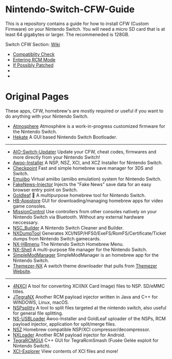 # Nintendo-Switch-CFW-Guide
This is a repository contains a guide for how to install CFW (Custom Firmware) on your Nintendo Switch.
You will need a micro SD card that is at least 64 gigabytes or larger. The recommeneded is 128GB.


Switch CFW Section: [Wiki](https://github.com/ZHassanQ/Nintendo-Switch-CFW-Guide/wiki)

- [Compatiblity Check](https://github.com/ZHassanQ/Nintendo-Switch-CFW-Guide/wiki/0.-Compatibility-Check)
- [Entering RCM Mode](https://github.com/ZHassanQ/Nintendo-Switch-CFW-Guide/wiki/1.-Entering-RCM-Mode)
- [If Possibly Patched](https://github.com/ZHassanQ/Nintendo-Switch-CFW-Guide/wiki/1.-If-Possibly-Patched)
- []()
- []()

# Original Pages

These apps, CFW, homebrew's are mostly required or useful if you want to do anything with your Nintendo Switch.


- [Atmosphere](https://github.com/Atmosphere-NX/Atmosphere) Atmosphère is a work-in-progress customized firmware for the Nintendo Switch.
- [Hekate](https://github.com/CTCaer/hekate) A GUI based Nintendo Switch Bootloader.

---

- [AIO-Switch-Updater](https://github.com/HamletDuFromage/aio-switch-updater) Update your CFW, cheat codes, firmwares and more directly from your Nintendo Switch!
- [Awoo-Installer](https://github.com/Huntereb/Awoo-Installer) A NSP, NSZ, XCI, and XCZ Installer for Nintendo Switch.
- [Checkpoint](https://github.com/FlagBrew/Checkpoint) Fast and simple homebrew save manager for 3DS and Switch.
- [Emuiibo](https://github.com/XorTroll/emuiibo) Virtual amiibo (amiibo emulation) system for Nintendo Switch.
- [FakeNews-Injector](https://github.com/noahc3/fakenews-injector) Injects the "Fake News" save data for an easy browser entry point on Switch.
- [Goldleaf](https://github.com/XorTroll/Goldleaf) 🍂 A multipurpose homebrew tool for Nintendo Switch.
- [HB-Appstore](https://github.com/fortheusers/hb-appstore) GUI for downloading/managing homebrew apps for video game consoles.
- [MissionControl](https://github.com/ndeadly/MissionControl) Use controllers from other consoles natively on your Nintendo Switch via Bluetooth. Without any external hardware neccessary.
- [NSC_Builder](https://github.com/julesontheroad/NSC_BUILDER) A Nintendo Switch Cleaner and Builder.
- [NXDumpTool](https://github.com/DarkMatterCore/nxdumptool) Generates XCI/NSP/HFS0/ExeFS/RomFS/Certificate/Ticket dumps from Nintendo Switch gamecards.
- [NX-HBmenu](https://github.com/switchbrew/nx-hbmenu) The Nintendo Switch Homebrew Menu.
- [NX-Shell](https://github.com/joel16/NX-Shell) A multi-purpose file manager for the Nintendo Switch.
- [SimpleModManager](https://github.com/nadrino/SimpleModManager) SimpleModManager is an homebrew app for the Nintendo Switch.
- [Themezer-NX](https://github.com/suchmememanyskill/themezer-nx) A switch theme downloader that pulls from [Themezer Website](https://themezer.net/).

---

- [4NXCI](https://github.com/The-4n/4NXCI) A tool for converting XCI(NX Card Image) files to NSP.
 SD/eMMC titles.
- [JTegraNX](https://github.com/dylwedma11748/JTegraNX) Another RCM payload injector written in Java and C++ for WINDOWS, Linux, macOS.
- [NSPsplitty](https://github.com/Aionmagan/NSPsplitty) A tool to split files targeted at the nintendo switch, also useful for general file splitting.
- [NS-USBLoader](https://github.com/developersu/ns-usbloader) Awoo-Installer and GoldLeaf uploader of the NSPs, RCM payload injector, application for split/merge files.
- [NSZ](https://github.com/nicoboss/nsz) Homebrew compatible NSP/XCI compressor/decompressor.
- [NXLoader](https://github.com/DavidBuchanan314/NXLoader) Another RCM payload injector for Android.
- [TegraRCMGUI](https://github.com/eliboa/TegraRcmGUI) C++ GUI for TegraRcmSmash (Fusée Gelée exploit for Nintendo Switch).
- [XCI-Explorer](https://github.com/StudentBlake/XCI-Explorer) View contents of XCI files and more!
